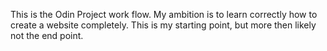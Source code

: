 This is the Odin Project work flow. My ambition is to learn correctly how to create a website completely. This is my starting point, but more then likely not the end point.